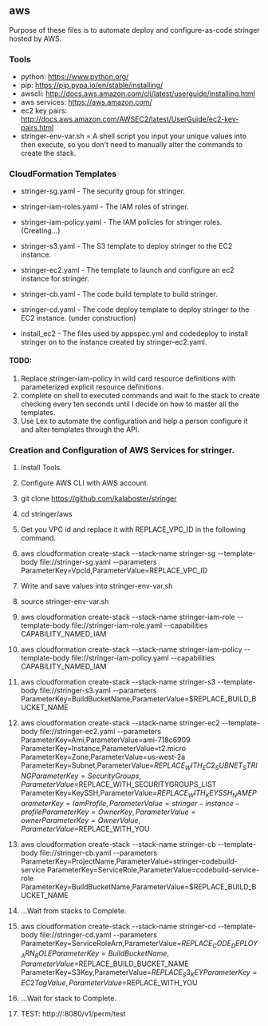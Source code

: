 ## aws

Purpose of these files is to automate deploy and configure-as-code stringer hosted by AWS.


### Tools

- python: https://www.python.org/
- pip: https://pip.pypa.io/en/stable/installing/
- awscli: http://docs.aws.amazon.com/cli/latest/userguide/installing.html
- aws services: https://aws.amazon.com/
- ec2 key pairs: http://docs.aws.amazon.com/AWSEC2/latest/UserGuide/ec2-key-pairs.html
- stringer-env-var.sh = A shell script you input your unique values into then execute, so you don't need to manually
alter the commands to create the stack.


### CloudFormation Templates

- stringer-sg.yaml - The security group for stringer.

- stringer-iam-roles.yaml - The IAM roles of stringer.

- stringer-iam-policy.yaml - The IAM policies for stringer roles. (Creating...)

- stringer-s3.yaml - The S3 template to deploy stringer to the EC2 instance.

- stringer-ec2.yaml - The template to launch and configure an ec2 instance for stringer.

- stringer-cb.yaml - The code build template to build stringer.

- stringer-cd.yaml - The code deploy template to deploy stringer to the EC2 instance. (under construction)

- install_ec2 - The files used by appspec.yml and codedeploy to install stringer on to the instance created by stringer-ec2.yaml.


#### TODO:
1. Replace stringer-iam-policy in wild card resource definitions with parameterized explicit resource definitions.
2. complete on shell to executed commands and wait fo the stack to create checking every ten seconds until I decide
on how to master all the templates.
3. Use Lex to automate the configuration and help a person configure it and alter templates through the API.

### Creation and Configuration of AWS Services for stringer.


1. Install Tools.

2. Configure AWS CLI with AWS account.

3. git clone https://github.com/kalaboster/stringer

4. cd stringer/aws

5. Get you VPC id and replace it with REPLACE_VPC_ID in the following command.

5. aws cloudformation create-stack --stack-name stringer-sg --template-body file://stringer-sg.yaml  --parameters ParameterKey=VpcId,ParameterValue=REPLACE_VPC_ID

5. Write and save values into stringer-env-var.sh

6. source stringer-env-var.sh

7. aws cloudformation create-stack --stack-name stringer-iam-role --template-body file://stringer-iam-role.yaml --capabilities CAPABILITY_NAMED_IAM

8. aws cloudformation create-stack --stack-name stringer-iam-policy --template-body file://stringer-iam-policy.yaml --capabilities CAPABILITY_NAMED_IAM

9. aws cloudformation create-stack --stack-name stringer-s3 --template-body file://stringer-s3.yaml  --parameters ParameterKey=BuildBucketName,ParameterValue=$REPLACE_BUILD_BUCKET_NAME

10. aws cloudformation create-stack --stack-name stringer-ec2 --template-body file://stringer-ec2.yaml  --parameters ParameterKey=Ami,ParameterValue=ami-718c6909 ParameterKey=Instance,ParameterValue=t2.micro ParameterKey=Zone,ParameterValue=us-west-2a ParameterKey=Subnet,ParameterValue=$REPLACE_WITH_EC2_SUBNET_STRING ParameterKey=SecurityGroups,ParameterValue=$REPLACE_WITH_SECURITYGROUPS_LIST ParameterKey=KeySSH,ParameterValue=$REPLACE_WITH_KEYSSH_NAME ParameterKey=IamProfile,ParameterValue=stringer-instance-profile ParameterKey=OwnerKey,ParameterValue=owner ParameterKey=OwnerValue,ParameterValue=$REPLACE_WITH_YOU

11. aws cloudformation create-stack --stack-name stringer-cb --template-body file://stringer-cb.yaml --parameters ParameterKey=ProjectName,ParameterValue=stringer-codebuild-service  ParameterKey=ServiceRole,ParameterValue=codebuild-service-role ParameterKey=BuildBucketName,ParameterValue=$REPLACE_BUILD_BUCKET_NAME

12. ...Wait from stacks to Complete.

13. aws cloudformation create-stack --stack-name stringer-cd --template-body file://stringer-cd.yaml --parameters ParameterKey=ServiceRoleArn,ParameterValue=$REPLACE_CODE_DEPLOY_ARN_ROLE ParameterKey=BuildBucketName,ParameterValue=$REPLACE_BUILD_BUCKET_NAME  ParameterKey=S3Key,ParameterValue=$REPLACE_S3_KEY ParameterKey=EC2TagValue,ParameterValue=$REPLACE_WITH_YOU

14. ...Wait for stack to Complete.

15. TEST: http://<eip>:8080/v1/perm/test